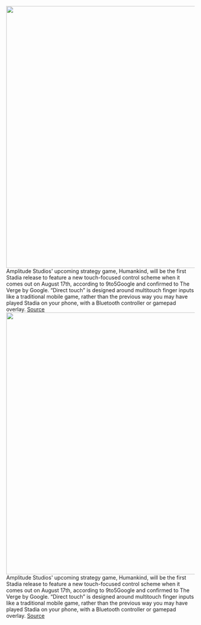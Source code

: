 <img src='https://cdn.vox-cdn.com/thumbor/b2JQPx5QZZYXFEdTkWuzPT2maXU=/0x0:2040x1360/1200x800/filters:focal(857x517:1183x843)/cdn.vox-cdn.com/uploads/chorus_image/image/69724044/akrales_191113_3779_0248.0.jpg' width='700px' /><br/>
Amplitude Studios' upcoming strategy game, Humankind, will be the first Stadia release to feature a new touch-focused control scheme when it comes out on August 17th, according to 9to5Google and confirmed to The Verge by Google. “Direct touch” is designed around multitouch finger inputs like a traditional mobile game, rather than the previous way you may have played Stadia on your phone, with a Bluetooth controller or gamepad overlay.
<a href='https://www.theverge.com/2021/8/13/22624023/stadia-direct-touch-control-scheme-humankind-stadia'> Source <a/><img src='https://cdn.vox-cdn.com/thumbor/b2JQPx5QZZYXFEdTkWuzPT2maXU=/0x0:2040x1360/1200x800/filters:focal(857x517:1183x843)/cdn.vox-cdn.com/uploads/chorus_image/image/69724044/akrales_191113_3779_0248.0.jpg' width='700px' /><br/>
Amplitude Studios' upcoming strategy game, Humankind, will be the first Stadia release to feature a new touch-focused control scheme when it comes out on August 17th, according to 9to5Google and confirmed to The Verge by Google. “Direct touch” is designed around multitouch finger inputs like a traditional mobile game, rather than the previous way you may have played Stadia on your phone, with a Bluetooth controller or gamepad overlay.
<a href='https://www.theverge.com/2021/8/13/22624023/stadia-direct-touch-control-scheme-humankind-stadia'> Source <a/>
